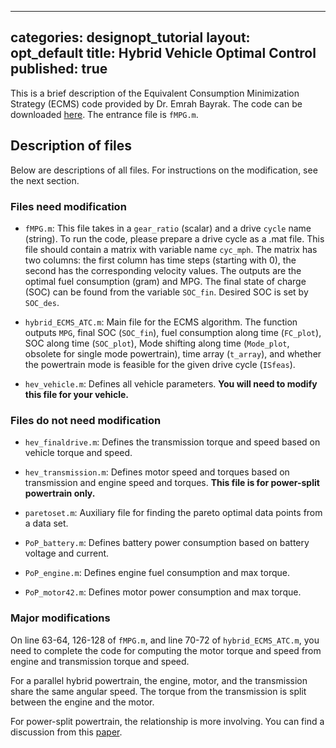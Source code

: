 ---
categories: designopt_tutorial
layout: opt_default
title:  Hybrid Vehicle Optimal Control
published: true
---------------

This is a brief description of the
Equivalent Consumption Minimization Strategy (ECMS) code provided by
Dr. Emrah Bayrak. The code can be downloaded [here](/_teaching/designopt/ECMS.zip). The entrance
file is ```fMPG.m```.

## Description of files
Below are descriptions of all files. For instructions on the modification,
see the next section.

### Files need modification

* ```fMPG.m```: This file takes in a ```gear_ratio``` (scalar) and a
drive ```cycle``` name (string). To run the code, please prepare a
drive cycle as a .mat file. This file should contain a matrix
with variable name ```cyc_mph```. The matrix has two columns: the
first column has time steps (starting with 0), the second has
the corresponding velocity values. The outputs are the optimal fuel consumption
(gram) and MPG. The final state of charge (SOC) can be found from the variable ```SOC_fin```.
Desired SOC is set by ```SOC_des```.

* ```hybrid_ECMS_ATC.m```: Main file for the ECMS algorithm.
The function outputs ```MPG```, final SOC (```SOC_fin```),
fuel consumption along time (```FC_plot```), SOC along time (```SOC_plot```),
Mode shifting along time (```Mode_plot```, obsolete for single mode powertrain),
time array (```t_array```), and whether
the powertrain mode is feasible for the given drive cycle (```ISfeas```).

* ```hev_vehicle.m```: Defines all vehicle parameters. **You will need to
modify this file for your vehicle.**

### Files do not need modification

* ```hev_finaldrive.m```: Defines the transmission torque and speed
based on vehicle torque and speed.

* ```hev_transmission.m```: Defines motor speed and torques based on
transmission and engine speed and torques. **This file is for power-split
powertrain only.**


* ```paretoset.m```: Auxiliary file for finding the pareto optimal
data points from a data set.

* ```PoP_battery.m```: Defines battery power consumption based on battery
voltage and current.

* ```PoP_engine.m```: Defines engine fuel consumption and max torque.

* ```PoP_motor42.m```: Defines motor power consumption and max torque.

### Major modifications

On line 63-64, 126-128 of ```fMPG.m```, and line 70-72 of ```hybrid_ECMS_ATC.m```,
you need to complete the code for computing the motor torque and speed from
engine and transmission torque and speed.

For a parallel hybrid powertrain, the engine, motor, and the transmission share
the same angular speed. The torque from the transmission is split between the engine
and the motor.

For power-split powertrain, the relationship is more involving. You can find
a discussion from this [paper](http://designinformaticslab.github.io/_papers/jmd2016topology.pdf).


